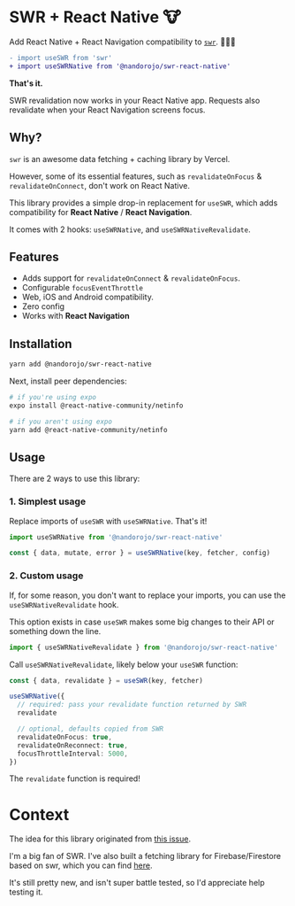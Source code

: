# SWR + React Native 🐮

Add React Native + React Navigation compatibility to [`swr`](https://swr.vercel.app). 👨🏻‍🔧

```diff
- import useSWR from 'swr'
+ import useSWRNative from '@nandorojo/swr-react-native'
```

**That's it.**

SWR revalidation now works in your React Native app. Requests also revalidate when your React Navigation screens focus.

## Why?

`swr` is an awesome data fetching + caching library by Vercel.

However, some of its essential features, such as `revalidateOnFocus` &amp; `revalidateOnConnect`, don't work on React Native.

This library provides a simple drop-in replacement for `useSWR`, which adds compatibility for **React Native** / **React Navigation**.

It comes with 2 hooks: `useSWRNative`, and `useSWRNativeRevalidate`.

## Features

- Adds support for `revalidateOnConnect` &amp; `revalidateOnFocus`.
- Configurable `focusEventThrottle`
- Web, iOS and Android compatibility.
- Zero config
- Works with **React Navigation**

## Installation

```sh
yarn add @nandorojo/swr-react-native
```

Next, install peer dependencies:

```sh
# if you're using expo
expo install @react-native-community/netinfo

# if you aren't using expo
yarn add @react-native-community/netinfo
```

## Usage

There are 2 ways to use this library:

### 1. Simplest usage

Replace imports of `useSWR` with `useSWRNative`. That's it!

```ts
import useSWRNative from '@nandorojo/swr-react-native'

const { data, mutate, error } = useSWRNative(key, fetcher, config)
```

### 2. Custom usage

If, for some reason, you don't want to replace your imports, you can use the `useSWRNativeRevalidate` hook.

This option exists in case `useSWR` makes some big changes to their API or something down the line.

```ts
import { useSWRNativeRevalidate } from '@nandorojo/swr-react-native'
```

Call `useSWRNativeRevalidate`, likely below your `useSWR` function:

```ts
const { data, revalidate } = useSWR(key, fetcher)

useSWRNative({
  // required: pass your revalidate function returned by SWR
  revalidate

  // optional, defaults copied from SWR
  revalidateOnFocus: true,
  revalidateOnReconnect: true,
  focusThrottleInterval: 5000,
})
```

The `revalidate` function is required!

# Context

The idea for this library originated from [this issue](https://github.com/vercel/swr/issues/417).

I'm a big fan of SWR. I've also built a fetching library for Firebase/Firestore based on swr, which you can find [here](https://github.com/nandorojo/swr-firestore).

It's still pretty new, and isn't super battle tested, so I'd appreciate help testing it.
